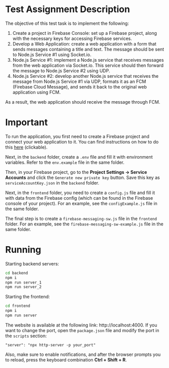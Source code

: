 # Test Assignment Description
The objective of this test task is to implement the following:
1. Create a project in Firebase Console: set up a Firebase project, along with the necessary keys for accessing Firebase services.
2. Develop a Web Application: create a web application with a form that sends messages containing a title and text. The message should be sent to Node.js Service #1 using Socket.io.
3. Node.js Service #1: implement a Node.js service that receives messages from the web application via Socket.io. This service should then forward the message to Node.js Service #2 using UDP.
4. Node.js Service #2: develop another Node.js service that receives the message from Node.js Service #1 via UDP, formats it as an FCM (Firebase Cloud Message), and sends it back to the original web application using FCM.

As a result, the web application should receive the message through FCM.

# Important
To run the application, you first need to create a Firebase project and connect your web application to it. You can find instructions on how to do this <a href="https://chatgpt.com/share/67311667-63c8-8009-984f-31d94a603ffc" target="_blank">here</a> (clickable).

Next, in the ```backend``` folder, create a ```.env``` file and fill it with environment variables. Refer to the ```env.example``` file in the same folder.

Then, in your Firebase project, go to the **Project Settings -> Service Accounts** and click the ```Generate new private key``` button. Save this key as ```serviceAccountKey.json``` in the ```backend``` folder.

Next, in the ```frontend``` folder, you need to create a ```config.js``` file and fill it with data from the Firebase config (which can be found in the Firebase console of your project). For an example, see the ```configExample.js``` file in the same folder.

The final step is to create a ```firebase-messaging-sw.js``` file in the ```frontend``` folder. For an example, see the ```firebase-messaging-sw-example.js``` file in the same folder.

# Running
Starting backend servers:
```bash
cd backend
npm i
npm run server_1
npm run server_2
```
Starting the frontend:
```bash
cd frontend
npm i
npm run server
```

The website is available at the following link: http://localhost:4000. If you want to change the port, open the ```package.json``` file and modify the port in the ```scripts``` section:
```
"server": "npx http-server -p your_port"
```

Also, make sure to enable notifications, and after the browser prompts you to reload, press the keyboard combination **Ctrl + Shift + R**.
